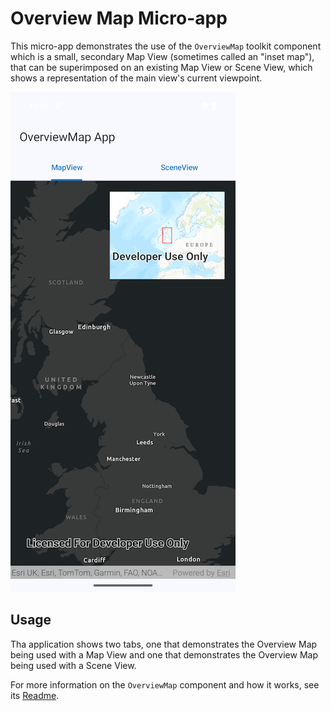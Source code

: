 # Overview Map Micro-app

This micro-app demonstrates the use of the `OverviewMap` toolkit component which is a small,
secondary Map View (sometimes called an "inset map"), that can be superimposed on an existing Map
View or Scene View, which shows a representation of the main view's current viewpoint.

![Screenshot](screenshot.png)

## Usage

Tha application shows two tabs, one that demonstrates the Overview Map being used with a Map View
and one that demonstrates the Overview Map being used with a Scene View.

For more information on the `OverviewMap` component and how it works, see
its [Readme](../../toolkit/geoview-compose#display-an-overviewmap).